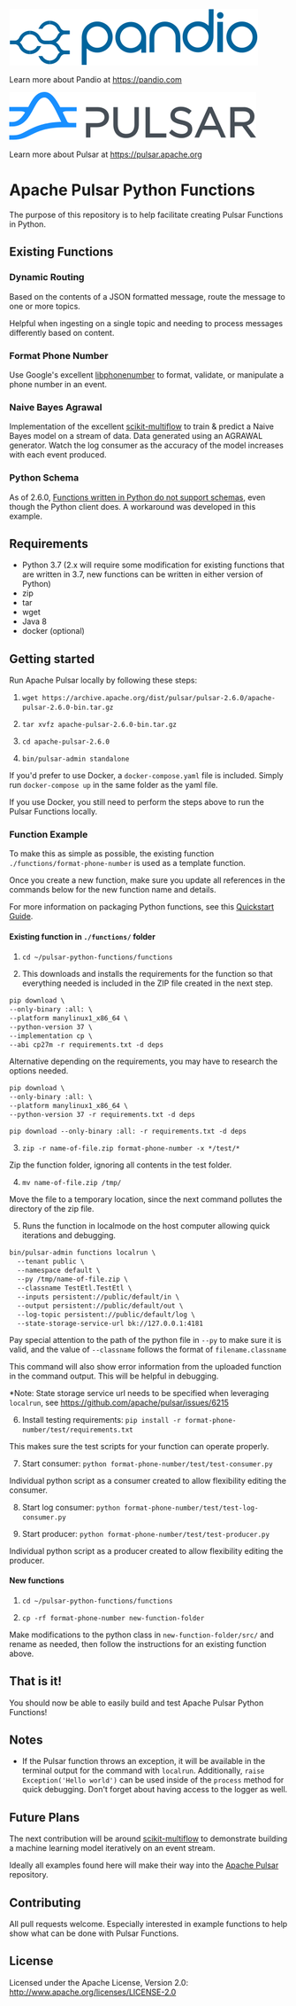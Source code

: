 <a href="https://pandio.com"><img src="assets/pandio_225_blue-05.svg" alt="Pandio Logo"></a>

Learn more about Pandio at https://pandio.com

<a href="https://pulsar.apache.org/"><img src="assets/pulsar.svg" alt="Apache Pulsar Logo"></a>

Learn more about Pulsar at https://pulsar.apache.org

# Apache Pulsar Python Functions

The purpose of this repository is to help facilitate creating Pulsar Functions in Python.

## Existing Functions

### Dynamic Routing

Based on the contents of a JSON formatted message, route the message to one or more topics.

Helpful when ingesting on a single topic and needing to process messages differently based on content.

### Format Phone Number

Use Google's excellent [libphonenumber](https://github.com/google/libphonenumber) to format, validate, or manipulate a phone number
in an event.

### Naive Bayes Agrawal

Implementation of the excellent [scikit-multiflow](https://scikit-multiflow.github.io/) to train & predict a Naive Bayes model on a stream
of data. Data generated using an AGRAWAL generator. Watch the log consumer as the accuracy of the model increases with each event produced.

### Python Schema

As of 2.6.0, [Functions written in Python do not support schemas](https://apache-pulsar.slack.com/archives/C5Z4T36F7/p1593488633393600), even though the Python client does. A workaround was developed in this example.

## Requirements

- Python 3.7 (2.x will require some modification for existing functions that are written in 3.7, new functions can be written in either version of Python)
- zip
- tar
- wget
- Java 8
- docker (optional)

## Getting started

Run Apache Pulsar locally by following these steps:

1. `wget https://archive.apache.org/dist/pulsar/pulsar-2.6.0/apache-pulsar-2.6.0-bin.tar.gz`

2. `tar xvfz apache-pulsar-2.6.0-bin.tar.gz`

3. `cd apache-pulsar-2.6.0`

4. `bin/pulsar-admin standalone`

If you'd prefer to use Docker, a `docker-compose.yaml` file is included. Simply run `docker-compose up` in the same folder as the yaml file.

If you use Docker, you still need to perform the steps above to run the Pulsar Functions locally.

### Function Example

To make this as simple as possible, the existing function `./functions/format-phone-number` is used as a template function.

Once you create a new function, make sure you update all references in the commands below for the new function name and details.

For more information on packaging Python functions, see this [Quickstart Guide](https://pulsar.apache.org/docs/fr/functions-quickstart/#package-python-dependencies).

#### Existing function in `./functions/` folder

1. `cd ~/pulsar-python-functions/functions`

2. This downloads and installs the requirements for the function so that everything needed is included in the ZIP file created in the next step.

```
pip download \
--only-binary :all: \
--platform manylinux1_x86_64 \
--python-version 37 \
--implementation cp \
--abi cp27m -r requirements.txt -d deps
```

Alternative depending on the requirements, you may have to research the options needed.

```
pip download \
--only-binary :all: \
--platform manylinux1_x86_64 \
--python-version 37 -r requirements.txt -d deps
```

```
pip download --only-binary :all: -r requirements.txt -d deps
```

3. `zip -r name-of-file.zip format-phone-number -x */test/*`

Zip the function folder, ignoring all contents in the test folder.

4. `mv name-of-file.zip /tmp/`

Move the file to a temporary location, since the next command pollutes the directory of the zip file.

5. Runs the function in localmode on the host computer allowing quick iterations and debugging.

```
bin/pulsar-admin functions localrun \
  --tenant public \
  --namespace default \
  --py /tmp/name-of-file.zip \
  --classname TestEtl.TestEtl \
  --inputs persistent://public/default/in \
  --output persistent://public/default/out \
  --log-topic persistent://public/default/log \
  --state-storage-service-url bk://127.0.0.1:4181
```

Pay special attention to the path of the python file in `--py` to make sure it is valid, and the value of `--classname` follows the format of `filename.classname`

This command will also show error information from the uploaded function in the command output. This will be helpful in debugging.

*Note: State storage service url needs to be specified when leveraging `localrun`, see https://github.com/apache/pulsar/issues/6215

6. Install testing requirements: `pip install -r format-phone-number/test/requirements.txt`

This makes sure the test scripts for your function can operate properly.

7. Start consumer: `python format-phone-number/test/test-consumer.py`

Individual python script as a consumer created to allow flexibility editing the consumer.

8. Start log consumer: `python format-phone-number/test/test-log-consumer.py`

9. Start producer: `python format-phone-number/test/test-producer.py`

Individual python script as a producer created to allow flexibility editing the producer.

#### New functions

1. `cd ~/pulsar-python-functions/functions`

2. `cp -rf format-phone-number new-function-folder`

Make modifications to the python class in `new-function-folder/src/` and rename as needed, then follow the instructions for an existing function above.

## That is it!

You should now be able to easily build and test Apache Pulsar Python Functions!

## Notes

- If the Pulsar function throws an exception, it will be available in the terminal output for the command with `localrun`. Additionally, `raise Exception('Hello world')` can be used inside of the `process` method for quick debugging. Don't forget about having access to the logger as well.

## Future Plans

The next contribution will be around [scikit-multiflow](https://github.com/scikit-multiflow/scikit-multiflow) to demonstrate building a machine learning model iteratively on an event stream.

Ideally all examples found here will make their way into the [Apache Pulsar](https://github.com/apache/pulsar) repository.

## Contributing

All pull requests welcome. Especially interested in example functions to help show what can be done with Pulsar Functions.

## License

Licensed under the Apache License, Version 2.0: http://www.apache.org/licenses/LICENSE-2.0